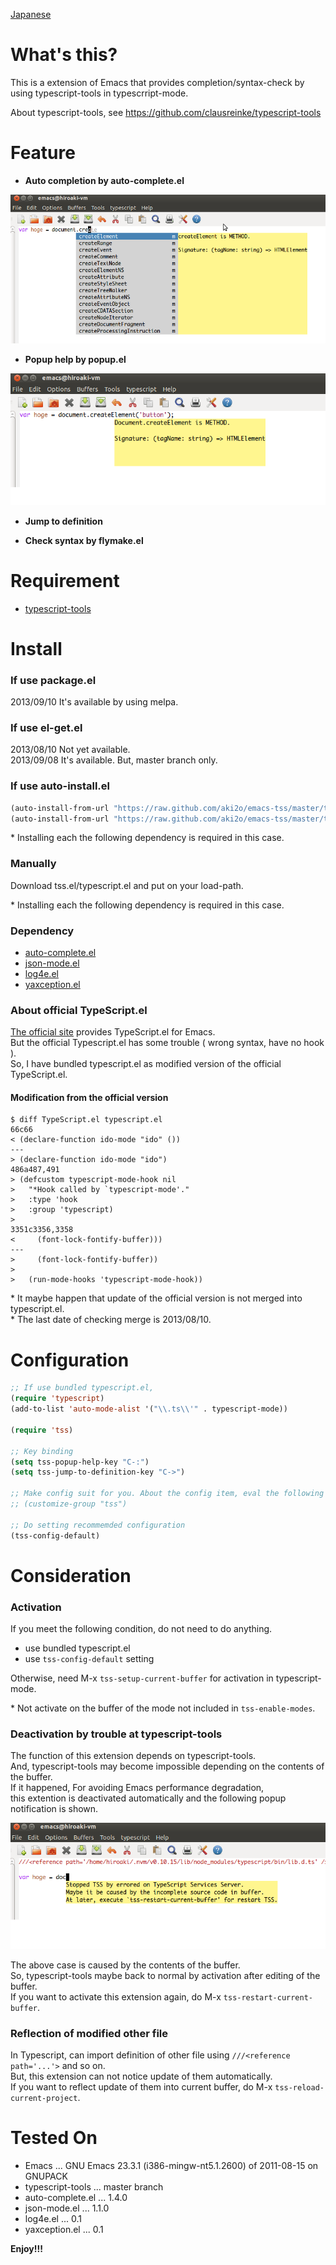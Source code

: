 [Japanese](https://github.com/aki2o/emacs-tss/blob/master/README-ja.md)

What's this?
============

This is a extension of Emacs that provides completion/syntax-check by using typescript-tools in typescrript-mode.

About typescript-tools, see https://github.com/clausreinke/typescript-tools


Feature
=======

* **Auto completion by auto-complete.el**

![demo1](image/demo1.png)

* **Popup help by popup.el**

![demo2](image/demo2.png)

* **Jump to definition**

* **Check syntax by flymake.el**


Requirement
===========

* [typescript-tools](https://github.com/clausreinke/typescript-tools)


Install
=======

### If use package.el

2013/09/10 It's available by using melpa.  

### If use el-get.el

2013/08/10 Not yet available.  
2013/09/08 It's available. But, master branch only.  

### If use auto-install.el

```lisp
(auto-install-from-url "https://raw.github.com/aki2o/emacs-tss/master/tss.el")
(auto-install-from-url "https://raw.github.com/aki2o/emacs-tss/master/typescript.el")
```

\* Installing each the following dependency is required in this case.

### Manually

Download tss.el/typescript.el and put on your load-path.

\* Installing each the following dependency is required in this case.

### Dependency

* [auto-complete.el](https://github.com/auto-complete/auto-complete)
* [json-mode.el](https://github.com/joshwnj/json-mode)
* [log4e.el](https://github.com/aki2o/log4e)
* [yaxception.el](https://github.com/aki2o/yaxception)

### About official TypeScript.el

[The official site](http://www.typescriptlang.org/) provides TypeScript.el for Emacs.  
But the official Typescript.el has some trouble ( wrong syntax, have no hook ).  
So, I have bundled typescript.el as modified version of the official TypeScript.el.  

#### Modification from the official version

    $ diff TypeScript.el typescript.el
    66c66
    < (declare-function ido-mode "ido" ())
    ---
    > (declare-function ido-mode "ido")
    486a487,491
    > (defcustom typescript-mode-hook nil
    >   "*Hook called by `typescript-mode'."
    >   :type 'hook
    >   :group 'typescript)
    > 
    3351c3356,3358
    <     (font-lock-fontify-buffer)))
    ---
    >     (font-lock-fontify-buffer))
    > 
    >   (run-mode-hooks 'typescript-mode-hook))

\* It maybe happen that update of the official version is not merged into typescript.el.  
\* The last date of checking merge is 2013/08/10.  


Configuration
=============

```lisp
;; If use bundled typescript.el,
(require 'typescript)
(add-to-list 'auto-mode-alist '("\\.ts\\'" . typescript-mode))

(require 'tss)

;; Key binding
(setq tss-popup-help-key "C-:")
(setq tss-jump-to-definition-key "C->")

;; Make config suit for you. About the config item, eval the following sexp.
;; (customize-group "tss")

;; Do setting recommemded configuration
(tss-config-default)
```


Consideration
=============

### Activation

If you meet the following condition, do not need to do anything.

* use bundled typescript.el
* use `tss-config-default` setting

Otherwise, need M-x `tss-setup-current-buffer` for activation in typescript-mode.  

\* Not activate on the buffer of the mode not included in `tss-enable-modes`.  

### Deactivation by trouble at typescript-tools

The function of this extension depends on typescript-tools.  
And, typescript-tools may become impossible depending on the contents of the buffer.  
If it happened, For avoiding Emacs performance degradation,  
this extention is deactivated automatically and the following popup notification is shown.

![alert](image/alert.png)

The above case is caused by the contents of the buffer.  
So, typescript-tools maybe back to normal by activation after editing of the buffer.  
If you want to activate this extension again, do M-x `tss-restart-current-buffer`.

### Reflection of modified other file

In Typescript, can import definition of other file using `///<reference path='...'>` and so on.  
But, this extension can not notice update of them automatically.  
If you want to reflect update of them into current buffer, do M-x `tss-reload-current-project`.


Tested On
=========

* Emacs ... GNU Emacs 23.3.1 (i386-mingw-nt5.1.2600) of 2011-08-15 on GNUPACK
* typescript-tools ... master branch
* auto-complete.el ... 1.4.0
* json-mode.el ... 1.1.0
* log4e.el ... 0.1
* yaxception.el ... 0.1


**Enjoy!!!**

